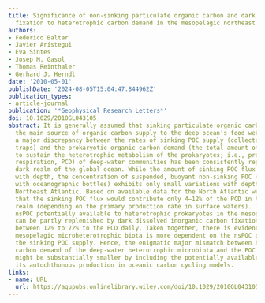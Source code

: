```yaml
---
title: Significance of non‐sinking particulate organic carbon and dark CO $_textrm2$
  fixation to heterotrophic carbon demand in the mesopelagic northeast Atlantic
authors:
- Federico Baltar
- Javier Arístegui
- Eva Sintes
- Josep M. Gasol
- Thomas Reinthaler
- Gerhard J. Herndl
date: '2010-05-01'
publishDate: '2024-08-05T15:04:47.844962Z'
publication_types:
- article-journal
publication: '*Geophysical Research Letters*'
doi: 10.1029/2010GL043105
abstract: It is generally assumed that sinking particulate organic carbon (POC) constitutes
  the main source of organic carbon supply to the deep ocean's food webs. However,
  a major discrepancy between the rates of sinking POC supply (collected with sediment
  traps) and the prokaryotic organic carbon demand (the total amount of carbon required
  to sustain the heterotrophic metabolism of the prokaryotes; i.e., production plus
  respiration, PCD) of deep‐water communities has been consistently reported for the
  dark realm of the global ocean. While the amount of sinking POC flux declines exponentially
  with depth, the concentration of suspended, buoyant non‐sinking POC (nsPOC; obtained
  with oceanographic bottles) exhibits only small variations with depth in the (sub)tropical
  Northeast Atlantic. Based on available data for the North Atlantic we show here
  that the sinking POC flux would contribute only 4–12% of the PCD in the mesopelagic
  realm (depending on the primary production rate in surface waters). The amount of
  nsPOC potentially available to heterotrophic prokaryotes in the mesopelagic realm
  can be partly replenished by dark dissolved inorganic carbon fixation contributing
  between 12% to 72% to the PCD daily. Taken together, there is evidence that the
  mesopelagic microheterotrophic biota is more dependent on the nsPOC pool than on
  the sinking POC supply. Hence, the enigmatic major mismatch between the organic
  carbon demand of the deep‐water heterotrophic microbiota and the POC supply rates
  might be substantially smaller by including the potentially available nsPOC and
  its autochthonous production in oceanic carbon cycling models.
links:
- name: URL
  url: https://agupubs.onlinelibrary.wiley.com/doi/10.1029/2010GL043105
---
```

